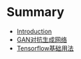 # Summary

* [Introduction](README.md)
* [GAN对抗生成网络](gandui-kang-sheng-cheng-wang-luo.md)
* [Tensorflow基础用法](tensorflowji-chu-yong-fa.md)

